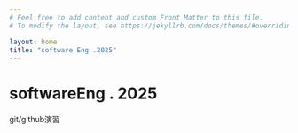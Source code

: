```yaml
---
# Feel free to add content and custom Front Matter to this file.
# To modify the layout, see https://jekyllrb.com/docs/themes/#overriding-theme-defaults

layout: home
title: "software Eng .2025"
---
```


# softwareEng . 2025

git/github演習
